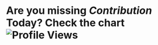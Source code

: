 # Are you missing *Contribution* Today? Check the chart <img alt="Profile Views" src="https://komarev.com/ghpvc/?username=topujss&label=Profile%20Views&color=0e75b6&style=flat-square&color=blueviolet" />
